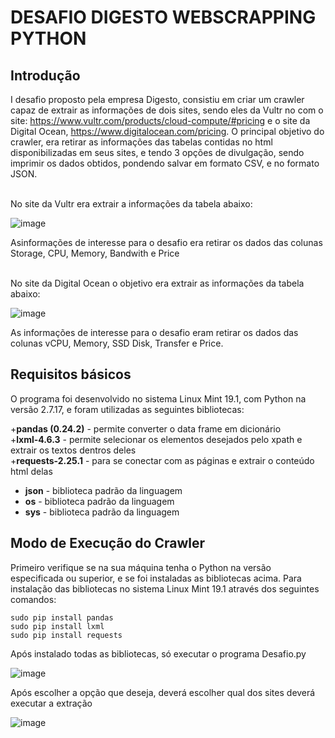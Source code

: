 # DESAFIO DIGESTO WEBSCRAPPING PYTHON

## Introdução

I desafio proposto pela empresa Digesto, consistiu em criar um crawler capaz de extrair as informações de dois sites, sendo eles da Vultr no 
com o site: https://www.vultr.com/products/cloud-compute/#pricing e o site da Digital Ocean, https://www.digitalocean.com/pricing. O principal 
objetivo do crawler, era retirar as informações das tabelas contidas no html disponibilizadas em seus sites, e tendo 3 opções de divulgação, sendo 
imprimir os dados obtidos, pondendo salvar em formato CSV, e no formato JSON.<br>

<br> No site da Vultr era extrair a informações da tabela abaixo:

![image](https://user-images.githubusercontent.com/48772900/120903966-be10f400-c61f-11eb-93e7-d95dedc924af.png)

Asinformações de interesse para o desafio era retirar os dados das colunas Storage, CPU, Memory, Bandwith e Price


<br> No site da Digital Ocean o objetivo era extrair as informações da tabela abaixo:

![image](https://user-images.githubusercontent.com/48772900/120904007-ff090880-c61f-11eb-8d2d-42a27cd5808a.png)

As informações de interesse para o desafio eram retirar os dados das colunas vCPU, Memory, SSD Disk, Transfer e Price.

## Requisitos básicos

O programa foi desenvolvido no sistema Linux Mint 19.1, com Python na versão 2.7.17, e foram utilizadas as seguintes bibliotecas:

+**pandas (0.24.2)**  - permite converter o data frame em dicionário<br>
+**lxml-4.6.3** - permite selecionar os elementos desejados pelo xpath e extrair os textos dentros deles<br>
+**requests-2.25.1** - para se conectar com as páginas e extrair o conteúdo html delas<br>
+ **json** - biblioteca padrão da linguagem
+ **os** - biblioteca padrão da linguagem
+ **sys** - biblioteca padrão da linguagem

## Modo de Execução do Crawler

Primeiro verifique se na sua máquina tenha o Python na versão especificada ou superior, e se foi instaladas as bibliotecas acima. 
Para instalação das bibliotecas no sistema Linux Mint 19.1 através dos seguintes comandos:
```
sudo pip install pandas
sudo pip install lxml
sudo pip install requests
```
Após instalado todas as bibliotecas, só executar o programa Desafio.py

![image](https://user-images.githubusercontent.com/48772900/120907109-59f92a80-c635-11eb-9e22-9e2965379bb8.png)


Após escolher a opção que deseja, deverá escolher qual dos sites deverá executar a extração

![image](https://user-images.githubusercontent.com/48772900/120907125-801eca80-c635-11eb-9021-d3b1373a2958.png)



